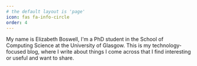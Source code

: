 ```yaml
---
# the default layout is 'page'
icon: fas fa-info-circle
order: 4
---
```


My name is Elizabeth Boswell, I'm a PhD student in the School of Computing Science at the University of Glasgow. This is my technology-focused blog, where I write about things I come across that I find interesting or useful and want to share. 
